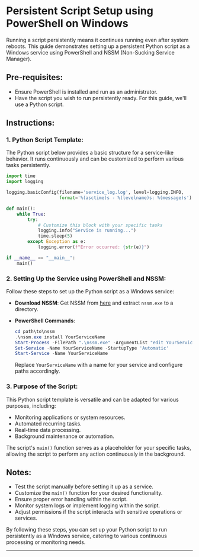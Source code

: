 # Persistent Script Setup using PowerShell on Windows

Running a script persistently means it continues running even after system reboots. This guide demonstrates setting up a persistent Python script as a Windows service using PowerShell and NSSM (Non-Sucking Service Manager).

## Pre-requisites:
- Ensure PowerShell is installed and run as an administrator.
- Have the script you wish to run persistently ready. For this guide, we'll use a Python script.

## Instructions:

### 1. Python Script Template:
The Python script below provides a basic structure for a service-like behavior. It runs continuously and can be customized to perform various tasks persistently.

```python
import time
import logging

logging.basicConfig(filename='service_log.log', level=logging.INFO,
                    format='%(asctime)s - %(levelname)s: %(message)s')

def main():
    while True:
        try:
            # Customize this block with your specific tasks
            logging.info("Service is running...")
            time.sleep(5)
        except Exception as e:
            logging.error(f"Error occurred: {str(e)}")

if __name__ == "__main__":
    main()
```

### 2. Setting Up the Service using PowerShell and NSSM:
Follow these steps to set up the Python script as a Windows service:

- **Download NSSM**: Get NSSM from [here](https://nssm.cc/download) and extract `nssm.exe` to a directory.

- **PowerShell Commands**:
  ```powershell
  cd path\to\nssm
  .\nssm.exe install YourServiceName
  Start-Process -FilePath ".\nssm.exe" -ArgumentList "edit YourServiceName" -Wait
  Set-Service -Name YourServiceName -StartupType 'Automatic'
  Start-Service -Name YourServiceName
  ```

  Replace `YourServiceName` with a name for your service and configure paths accordingly.

### 3. Purpose of the Script:
This Python script template is versatile and can be adapted for various purposes, including:
- Monitoring applications or system resources.
- Automated recurring tasks.
- Real-time data processing.
- Background maintenance or automation.

The script's `main()` function serves as a placeholder for your specific tasks, allowing the script to perform any action continuously in the background.

## Notes:
- Test the script manually before setting it up as a service.
- Customize the `main()` function for your desired functionality.
- Ensure proper error handling within the script.
- Monitor system logs or implement logging within the script.
- Adjust permissions if the script interacts with sensitive operations or services.

By following these steps, you can set up your Python script to run persistently as a Windows service, catering to various continuous processing or monitoring needs.

---